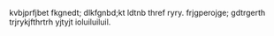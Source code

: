 kvbjprfjbet fkgnedt; dlkfgnbd;kt ldtnb
thref  ryry.
frjgperojge; gdtrgerth trjrykjfthrtrh yjtyjt
ioluiluiluil.